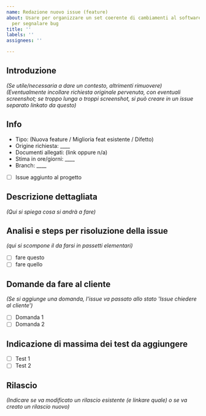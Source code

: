 ```yaml
---
name: Redazione nuovo issue (feature)
about: Usare per organizzare un set coerente di cambiamenti al software. Non usare
  per segnalare bug
title: ''
labels: ''
assignees: ''

---
```


## Introduzione
_(Se utile/necessaria a dare un contesto, altrimenti rimuovere)_  
_(Eventualmente incollare richiesta originale pervenuta, con eventuali screenshot; se troppo lunga o troppi screenshot, si può creare in un issue separato linkato da questo)_

## Info
- Tipo: (Nuova feature / Miglioria feat esistente / Difetto)
- Origine richiesta: ____
- Documenti allegati: (link oppure n/a)
- Stima in ore/giorni:  ____
- Branch: ____  
- [ ] Issue aggiunto al progetto

## Descrizione dettagliata
_(Qui si spiega cosa si andrà a fare)_

## Analisi e steps per risoluzione della issue
_(qui si scompone il da farsi in passetti elementari)_
- [ ] fare questo 
- [ ] fare quello

## Domande da fare al cliente
_(Se si aggiunge una domanda, l'issue va passato allo stato 'Issue chiedere al cliente')_
- [ ] Domanda 1
- [ ] Domanda 2

## Indicazione di massima dei test da aggiungere
- [ ] Test 1
- [ ] Test 2

## Rilascio
_(Indicare se va modificato un rilascio esistente (e linkare quale) o se va creato un rilascio nuovo)_
